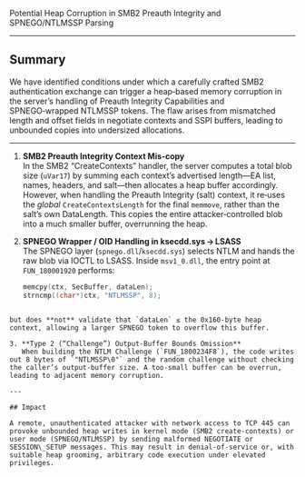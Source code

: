 Potential Heap Corruption in SMB2 Preauth Integrity and SPNEGO/NTLMSSP Parsing

---

## Summary
We have identified conditions under which a carefully crafted SMB2 authentication exchange can trigger a heap‑based memory corruption in the server’s handling of Preauth Integrity Capabilities and SPNEGO‑wrapped NTLMSSP tokens. The flaw arises from mismatched length and offset fields in negotiate contexts and SSPI buffers, leading to unbounded copies into undersized allocations.

---



1. **SMB2 Preauth Integrity Context Mis‑copy**  
   In the SMB2 “CreateContexts” handler, the server computes a total blob size (`uVar17`) by summing each context’s advertised length—EA list, names, headers, and salt—then allocates a heap buffer accordingly. However, when handling the Preauth Integrity (salt) context, it re‑uses the *global* `CreateContextsLength` for the final `memmove`, rather than the salt’s own DataLength. This copies the entire attacker‑controlled blob into a much smaller buffer, overrunning the heap.

2. **SPNEGO Wrapper / OID Handling in ksecdd.sys → LSASS**  
   The SPNEGO layer (`spnego.dll`/`ksecdd.sys`) selects NTLM and hands the raw blob via IOCTL to LSASS. Inside `msv1_0.dll`, the entry point at `FUN_180001920` performs:
   ```c
   memcpy(ctx, SecBuffer, dataLen);
   strncmp((char*)ctx, "NTLMSSP", 8);
````

but does **not** validate that `dataLen` ≤ the 0x160‑byte heap context, allowing a larger SPNEGO token to overflow this buffer.

3. **Type 2 (“Challenge”) Output‑Buffer Bounds Omission**
   When building the NTLM Challenge (`FUN_1800234F8`), the code writes out 8 bytes of `"NTLMSSP\0"` and the random challenge without checking the caller’s output‑buffer size. A too‑small buffer can be overrun, leading to adjacent memory corruption.

---

## Impact

A remote, unauthenticated attacker with network access to TCP 445 can provoke unbounded heap writes in kernel mode (SMB2 create‑contexts) or user mode (SPNEGO/NTLMSSP) by sending malformed NEGOTIATE or SESSION\_SETUP messages. This may result in denial‑of‑service or, with suitable heap grooming, arbitrary code execution under elevated privileges.



